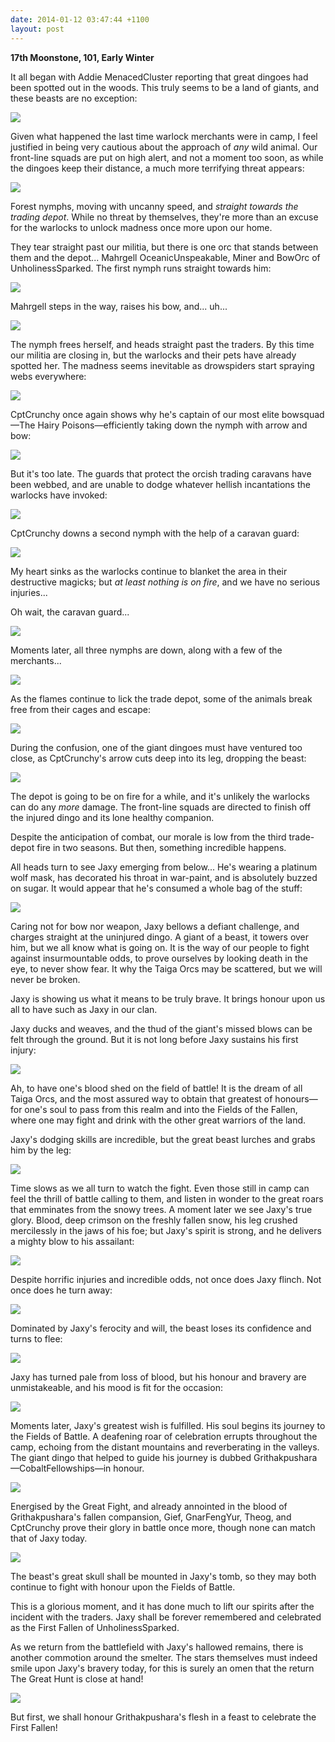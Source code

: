 ```yaml
---
date: 2014-01-12 03:47:44 +1100
layout: post
---
```


**17th Moonstone, 101, Early Winter**

It all began with Addie MenacedCluster reporting that great dingoes had been spotted out in the woods. This truly seems to be a land of giants, and these beasts are no exception:

![](http://i.imgur.com/l9acNaC.png)

Given what happened the last time warlock merchants were in camp, I feel justified in being very cautious about the approach of *any* wild animal. Our front-line squads are put on high alert, and not a moment too soon, as while the dingoes keep their distance, a much more terrifying threat appears:

<!--more-->

![](http://i.imgur.com/q0SxkzC.png)

Forest nymphs, moving with uncanny speed, and *straight towards the trading depot*. While no threat by themselves, they're more than an excuse for the warlocks to unlock madness once more upon our home.

They tear straight past our militia, but there is one orc that stands between them and the depot... Mahrgell OceanicUnspeakable, Miner and BowOrc of UnholinessSparked. The first nymph runs straight towards him:

![](http://i.imgur.com/q973hwE.png)

Mahrgell steps in the way, raises his bow, and... uh...

![](http://i.imgur.com/0CLxPYb.png)

The nymph frees herself, and heads straight past the traders. By this time our militia are closing in, but the warlocks and their pets have already spotted her. The madness seems inevitable as drowspiders start spraying webs everywhere:

![](http://i.imgur.com/PBrWZp8.png)

CptCrunchy once again shows why he's captain of our most elite bowsquad—The Hairy Poisons—efficiently taking down the nymph with arrow and bow:

![](http://i.imgur.com/9haNPIs.png)

But it's too late. The guards that protect the orcish trading caravans have been webbed, and are unable to dodge whatever hellish incantations the warlocks have invoked:

![](http://i.imgur.com/DTAT04L.png)

CptCrunchy downs a second nymph with the help of a caravan guard:

![](http://i.imgur.com/eX9Jlbc.png)

My heart sinks as the warlocks continue to blanket the area in their destructive magicks; but *at least nothing is on fire*, and we have no serious injuries...

Oh wait, the caravan guard...

![](http://i.imgur.com/ECH95Oz.png)

Moments later, all three nymphs are down, along with a few of the merchants...

![](http://i.imgur.com/ER1agBW.png)

As the flames continue to lick the trade depot, some of the animals break free from their cages and escape:

![](http://i.imgur.com/X18U9vX.png)

During the confusion, one of the giant dingoes must have ventured too close, as CptCrunchy's arrow cuts deep into its leg, dropping the beast:

![](http://i.imgur.com/EhKmMzd.png)

The depot is going to be on fire for a while, and it's unlikely the warlocks can do any *more* damage. The front-line squads are directed to finish off the injured dingo and its lone healthy companion.

Despite the anticipation of combat, our morale is low from the third trade-depot fire in two seasons.  But then, something incredible happens.

All heads turn to see Jaxy emerging from below... He's wearing a platinum wolf mask, has decorated his throat in war-paint, and is absolutely buzzed on sugar. It would appear that he's consumed a whole bag of the stuff:

![](http://i.imgur.com/LfDJaEz.png)

Caring not for bow nor weapon, Jaxy bellows a defiant challenge, and charges straight at the uninjured dingo. A giant of a beast, it towers over him, but we all know what is going on. It is the way of our people to fight against insurmountable odds, to prove ourselves by looking death in the eye, to never show fear. It why the Taiga Orcs may be scattered, but we will never be broken.

Jaxy is showing us what it means to be truly brave. It brings honour upon us all to have such as Jaxy in our clan.

Jaxy ducks and weaves, and the thud of the giant's missed blows can be felt through the ground. But it is not long before Jaxy sustains his first injury:

![](http://i.imgur.com/Xq6eKrZ.png)

Ah, to have one's blood shed on the field of battle! It is the dream of all Taiga Orcs, and the most assured way to obtain that greatest of honours—for one's soul to pass from this realm and into the Fields of the Fallen, where one may fight and drink with the other great warriors of the land.

Jaxy's dodging skills are incredible, but the great beast lurches and grabs him by the leg:

![](http://i.imgur.com/wjhAdXT.png)

Time slows as we all turn to watch the fight. Even those still in camp can feel the thrill of battle calling to them, and listen in wonder to the great roars that emminates from the snowy trees. A moment later we see Jaxy's true glory. Blood, deep crimson on the freshly fallen snow, his leg crushed mercilessly in the jaws of his foe; but Jaxy's spirit is strong, and he delivers a mighty blow to his assailant:

![](http://i.imgur.com/KvcCYmx.png)

Despite horrific injuries and incredible odds, not once does Jaxy flinch. Not once does he turn away:

![](http://i.imgur.com/AC4v0eO.png)

Dominated by Jaxy's ferocity and will, the beast loses its confidence and turns to flee:

![](http://i.imgur.com/Eih2j6z.png)

Jaxy has turned pale from loss of blood, but his honour and bravery are unmistakeable, and his mood is fit for the occasion:

![](http://i.imgur.com/SdQ8ObI.png)

Moments later, Jaxy's greatest wish is fulfilled. His soul begins its journey to the Fields of Battle. A deafening roar of celebration errupts throughout the camp, echoing from the distant mountains and reverberating in the valleys. The giant dingo that helped to guide his journey is dubbed Grithakpushara—CobaltFellowships—in honour.

![](http://i.imgur.com/UdvjiPW.png)

Energised by the Great Fight, and already annointed in the blood of Grithakpushara's fallen compansion, Gief, GnarFengYur, Theog, and CptCrunchy prove their glory in battle once more, though none can match that of Jaxy today.

![](http://i.imgur.com/zdmjvTI.png)

The beast's great skull shall be mounted in Jaxy's tomb, so they may both continue to fight with honour upon the Fields of Battle.

This is a glorious moment, and it has done much to lift our spirits after the incident with the traders. Jaxy shall be forever remembered and celebrated as the First Fallen of UnholinessSparked.

As we return from the battlefield with Jaxy's hallowed remains, there is another commotion around the smelter. The stars themselves must indeed smile upon Jaxy's bravery today, for this is surely an omen that the return The Great Hunt is close at hand!

![](http://i.imgur.com/uisBkNL.png)

But first, we shall honour Grithakpushara's flesh in a feast to celebrate the First Fallen!
